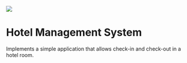 ![](https://github.com/otakugui/Java_JUnit_UnitTest_Hotel/workflows/tests/badge.svg)

# Hotel Management System
Implements a simple application that allows check-in and check-out in a hotel room.
